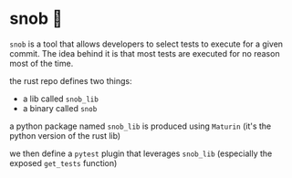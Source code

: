 # snob 🍵

`snob` is a tool that allows developers to select tests to execute for a given commit. The idea behind it is that most tests are executed for no reason most of the time.



the rust repo defines two things:

- a lib called `snob_lib`
- a binary called `snob`

a python package named `snob_lib` is produced using `Maturin` (it's the python version of the rust lib)

we then define a `pytest` plugin that leverages `snob_lib` (especially the exposed `get_tests` function)
